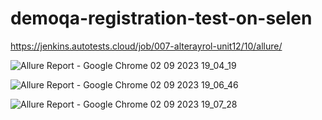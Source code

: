 # demoqa-registration-test-on-selen

https://jenkins.autotests.cloud/job/007-alterayrol-unit12/10/allure/

![Allure Report - Google Chrome 02 09 2023 19_04_19](https://github.com/AlterAyrol/demoqa-registration-test-on-selen/assets/110398007/b27b40be-3281-42c0-9edb-80fc58ab6aed)

![Allure Report - Google Chrome 02 09 2023 19_06_46](https://github.com/AlterAyrol/demoqa-registration-test-on-selen/assets/110398007/fd4b0307-481c-46ec-b4af-46851124875a)

![Allure Report - Google Chrome 02 09 2023 19_07_28](https://github.com/AlterAyrol/demoqa-registration-test-on-selen/assets/110398007/9d5e71a9-d4ed-4d49-9b1d-5b3b1698ac6f)


